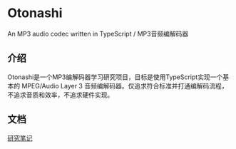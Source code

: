 # Otonashi

An MP3 audio codec written in TypeScript / MP3音频编解码器

## 介绍

Otonashi是一个MP3编解码器学习研究项目，目标是使用TypeScript实现一个基本的 MPEG/Audio Layer 3 音频编解码器。仅追求符合标准并打通编解码流程，不追求音质和效率，不追求硬件实现。

## 文档

[研究笔记](https://mikukonai.com/#/wiki/MP3%E7%BC%96%E8%A7%A3%E7%A0%81%E5%8E%9F%E7%90%86)
